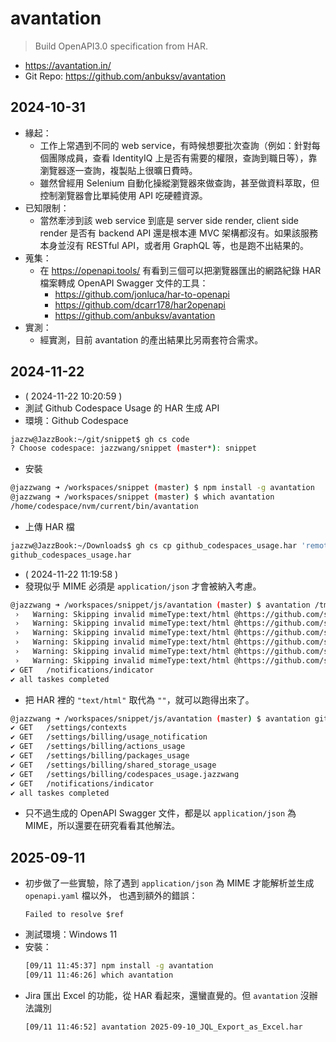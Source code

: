 # avantation

> Build OpenAPI3.0 specification from HAR.

- https://avantation.in/
- Git Repo: https://github.com/anbuksv/avantation

## 2024-10-31

- 緣起：
  - 工作上常遇到不同的 web service，有時候想要批次查詢（例如：針對每個團隊成員，查看 IdentityIQ 上是否有需要的權限，查詢到職日等），靠瀏覽器逐一查詢，複製貼上很曠日費時。
  - 雖然曾經用 Selenium 自動化操縱瀏覽器來做查詢，甚至做資料萃取，但控制瀏覽器會比單純使用 API 吃硬體資源。
- 已知限制：
  - 當然牽涉到該 web service 到底是 server side render, client side render 是否有 backend API 還是根本連 MVC 架構都沒有。如果該服務本身並沒有 RESTful API，或者用 GraphQL 等，也是跑不出結果的。
- 蒐集：
  - 在 https://openapi.tools/ 有看到三個可以把瀏覽器匯出的網路紀錄 HAR 檔案轉成 OpenAPI Swagger 文件的工具：
    - https://github.com/jonluca/har-to-openapi
    - https://github.com/dcarr178/har2openapi
    - https://github.com/anbuksv/avantation
- 實測：
  - 經實測，目前 avantation 的產出結果比另兩套符合需求。

## 2024-11-22

- ( 2024-11-22 10:20:59 )
- 測試 Github Codespace Usage 的 HAR 生成 API
- 環境：Github Codespace
```bash
jazzw@JazzBook:~/git/snippet$ gh cs code
? Choose codespace: jazzwang/snippet (master*): snippet
```
- 安裝
```bash
@jazzwang ➜ /workspaces/snippet (master) $ npm install -g avantation
@jazzwang ➜ /workspaces/snippet (master) $ which avantation 
/home/codespace/nvm/current/bin/avantation
```
- 上傳 HAR 檔
```bash
jazzw@JazzBook:~/Downloads$ gh cs cp github_codespaces_usage.har 'remote:/tmp' -R jazzwang/snippet
github_codespaces_usage.har
```
- ( 2024-11-22 11:19:58 )
- 發現似乎 MIME 必須是 `application/json` 才會被納入考慮。
```bash
@jazzwang ➜ /workspaces/snippet/js/avantation (master) $ avantation /tmp/github_codespaces_usage.har 
 ›   Warning: Skipping invalid mimeType:text/html @https://github.com/settings/contexts?context_type=user&id=jazzwang in response.
 ›   Warning: Skipping invalid mimeType:text/html @https://github.com/settings/billing/usage_notification in response.
 ›   Warning: Skipping invalid mimeType:text/html @https://github.com/settings/billing/actions_usage in response.
 ›   Warning: Skipping invalid mimeType:text/html @https://github.com/settings/billing/packages_usage in response.
 ›   Warning: Skipping invalid mimeType:text/html @https://github.com/settings/billing/shared_storage_usage in response.
 ›   Warning: Skipping invalid mimeType:text/html @https://github.com/settings/billing/codespaces_usage.jazzwang in response.
✔ GET   /notifications/indicator
✔ all taskes completed
```
- 把 HAR 裡的 `"text/html"` 取代為 `""`，就可以跑得出來了。
```bash
@jazzwang ➜ /workspaces/snippet/js/avantation (master) $ avantation github_codespaces_usage.har 
✔ GET   /settings/contexts
✔ GET   /settings/billing/usage_notification
✔ GET   /settings/billing/actions_usage
✔ GET   /settings/billing/packages_usage
✔ GET   /settings/billing/shared_storage_usage
✔ GET   /settings/billing/codespaces_usage.jazzwang
✔ GET   /notifications/indicator
✔ all taskes completed
```
- 只不過生成的 OpenAPI Swagger 文件，都是以 `application/json` 為 MIME，所以還要在研究看看其他解法。

## 2025-09-11

- 初步做了一些實驗，除了遇到 `application/json` 為 MIME 才能解析並生成 `openapi.yaml` 檔以外，
  也遇到額外的錯誤：
  ```
  Failed to resolve $ref
  ```
- 測試環境：Windows 11
- 安裝：
  ```bash
  [09/11 11:45:37] npm install -g avantation
  [09/11 11:46:26] which avantation
  ```
- Jira 匯出 Excel 的功能，從 HAR 看起來，還蠻直覺的。但 `avantation` 沒辦法識別
  ```bash
  [09/11 11:46:52] avantation 2025-09-10_JQL_Export_as_Excel.har
  ```